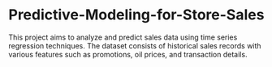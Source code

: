 # Predictive-Modeling-for-Store-Sales
This project aims to analyze and predict sales data using time series regression techniques. The dataset consists of historical sales records with various features such as promotions, oil prices, and transaction details.
